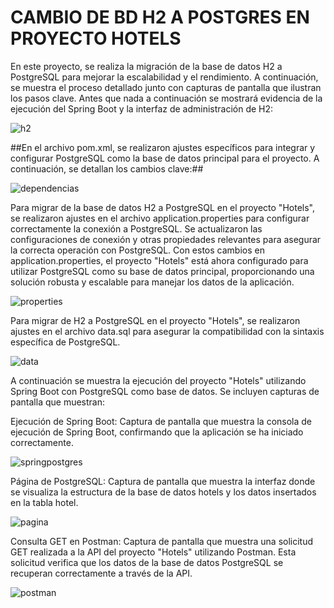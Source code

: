 # CAMBIO DE BD H2 A POSTGRES EN PROYECTO HOTELS
En este proyecto, se realiza la migración de la base de datos H2 a PostgreSQL para mejorar la escalabilidad y el rendimiento. A continuación, se muestra el proceso detallado junto con capturas de pantalla que ilustran los pasos clave.
Antes que nada a continuación se mostrará evidencia de la ejecución del Spring Boot y la interfaz de administración de H2:

![h2](https://raw.githubusercontent.com/mamf1209/hotels/main/images/H2.jpg)

##En el archivo pom.xml, se realizaron ajustes específicos para integrar y configurar PostgreSQL como la base de datos principal para el proyecto. A continuación, se detallan los cambios clave:##

![dependencias](https://raw.githubusercontent.com/mamf1209/hotels/main/images/dependencies.jpg)

Para migrar de la base de datos H2 a PostgreSQL en el proyecto "Hotels", se realizaron ajustes en el archivo application.properties para configurar correctamente la conexión a PostgreSQL.
Se actualizaron las configuraciones de conexión y otras propiedades relevantes para asegurar la correcta operación con PostgreSQL.
Con estos cambios en application.properties, el proyecto "Hotels" está ahora configurado para utilizar PostgreSQL como su base de datos principal, proporcionando una solución robusta y escalable para manejar los datos de la aplicación.

![properties](https://raw.githubusercontent.com/mamf1209/hotels/main/images/App%20properties.jpg)


Para migrar de H2 a PostgreSQL en el proyecto "Hotels", se realizaron ajustes en el archivo data.sql para asegurar la compatibilidad con la sintaxis específica de PostgreSQL.

![data](https://raw.githubusercontent.com/mamf1209/hotels/main/images/datasql.jpg)


A continuación se muestra la ejecución del proyecto "Hotels" utilizando Spring Boot con PostgreSQL como base de datos. Se incluyen capturas de pantalla que muestran:

Ejecución de Spring Boot: Captura de pantalla que muestra la consola de ejecución de Spring Boot, confirmando que la aplicación se ha iniciado correctamente.

![springpostgres](https://raw.githubusercontent.com/mamf1209/hotels/main/images/spring%20postgres.jpg)

Página de PostgreSQL: Captura de pantalla que muestra la interfaz donde se visualiza la estructura de la base de datos hotels y los datos insertados en la tabla hotel.

![pagina](https://raw.githubusercontent.com/mamf1209/hotels/main/images/localhost2.jpg)

Consulta GET en Postman: Captura de pantalla que muestra una solicitud GET realizada a la API del proyecto "Hotels" utilizando Postman. Esta solicitud verifica que los datos de la base de datos PostgreSQL se recuperan correctamente a través de la API.

![postman](https://raw.githubusercontent.com/mamf1209/hotels/main/images/postman.jpg)


